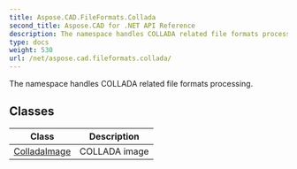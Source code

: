 ```yaml
---
title: Aspose.CAD.FileFormats.Collada
second_title: Aspose.CAD for .NET API Reference
description: The namespace handles COLLADA related file formats processing
type: docs
weight: 530
url: /net/aspose.cad.fileformats.collada/
---
```

The namespace handles COLLADA related file formats processing.

## Classes

| Class | Description |
| --- | --- |
| [ColladaImage](./colladaimage/) | COLLADA image |


